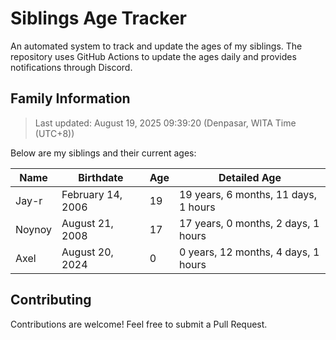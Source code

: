 # Siblings Age Tracker

An automated system to track and update the ages of my siblings. The repository uses GitHub Actions to update the ages daily and provides notifications through Discord.

## Family Information

> Last updated: August 19, 2025 09:39:20 (Denpasar, WITA Time (UTC+8))

Below are my siblings and their current ages:

| Name | Birthdate | Age | Detailed Age |
|------|-----------|-----|-------------|
| Jay-r | February 14, 2006 | 19 | 19 years, 6 months, 11 days, 1 hours |
| Noynoy | August 21, 2008 | 17 | 17 years, 0 months, 2 days, 1 hours |
| Axel | August 20, 2024 | 0 | 0 years, 12 months, 4 days, 1 hours |

## Contributing

Contributions are welcome! Feel free to submit a Pull Request.